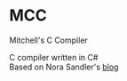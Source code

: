 # MCC
 Mitchell's C Compiler

C compiler written in C# \
Based on Nora Sandler's [blog](https://norasandler.com/2017/11/29/Write-a-Compiler.html)
